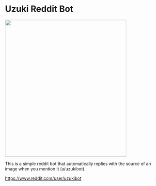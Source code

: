 # Uzuki Reddit Bot

<img src="https://cdn.donmai.us/sample/1b/00/__uzuki_kantai_collection_drawn_by_ri_net__sample-1b00fff350cfc38376757c2a89cd282b.jpg" width=400 height=450>

This is a simple reddit bot that automatically replies with the source of an image when you mention it (u/uzukibot).

https://www.reddit.com/user/uzukibot
